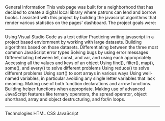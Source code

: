 General Information
This web page was built for a neighborhood that has decided to create a digital local library where patrons can lend and borrow books. I assisted with this project by building the javascript algorithms that render various statistics on the pages' dashboard. The project goals were:
<hr>
Using Visual Studio Code as a text editor
Practicing writing javascript in a project based enviornment by working with large datasets.
Building algorithms based on those datasets.
Differentiating between the three most common JavaScript error types
Solving bugs by using error messages Differentiating between let, const, and var, and using each appropriately
Accessing all the values and keys of an object
Using find(), filter(), map(), some(), and every() to solve different problems
Using reduce() to solve different problems
Using sort() to sort arrays in various ways
Using well-named variables, in particular avoiding any single letter variables that lack meaning.
Making use of both function declarations and arrow functions.
Building helper functions when appropriate.
Making use of advanced JavaScript features like ternary operators, the spread operator, object shorthand, array and object destructuring, and for/in loops.
<br>
<hr>
Technologies
HTML
CSS
JavaScript
